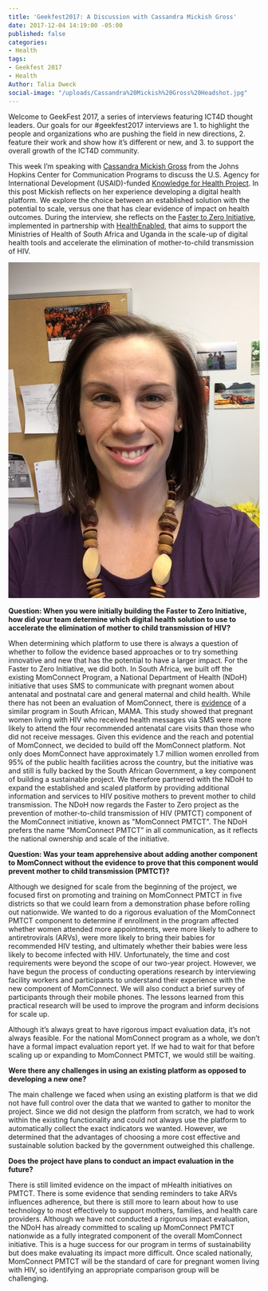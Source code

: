 ```yaml
---
title: 'Geekfest2017: A Discussion with Cassandra Mickish Gross'
date: 2017-12-04 14:19:00 -05:00
published: false
categories:
- Health
tags:
- Geekfest 2017
- Health
Author: Talia Dweck
social-image: "/uploads/Cassandra%20Mickish%20Gross%20Headshot.jpg"
---
```


Welcome to GeekFest 2017, a series of interviews featuring ICT4D thought leaders. Our goals for our #geekfest2017 interviews are 1. to highlight the people and organizations who are pushing the field in new directions, 2. feature their work and show how it’s different or new, and 3. to support the overall growth of the ICT4D community.

This week I’m speaking with [Cassandra Mickish Gross](https://www.k4health.org/blog/authors/cassandra-mickish) from the Johns Hopkins Center for Communication Programs to discuss the U.S. Agency for International Development (USAID)-funded [Knowledge for Health Project](https://www.k4health.org/). In this post Mickish reflects on her experience developing a digital health platform. We explore the choice between an established solution with the potential to scale, versus one that has clear evidence of impact on health outcomes. During the interview, she reflects on the [Faster to Zero Initiative](https://www.k4health.org/projects/sub-saharan-africa), implemented in partnership with [HealthEnabled](http://healthenabled.org/wordpress/), that aims to support the Ministries of Health of South Africa and Uganda in the scale-up of digital health tools and accelerate the elimination of mother-to-child transmission of HIV.

![Cassandra Mickish Gross Headshot.jpg](/uploads/Cassandra%20Mickish%20Gross%20Headshot.jpg)

<!--more-->

**Question: When you were initially building the Faster to Zero Initiative, how did your team determine which digital health solution to use to accelerate the elimination of mother to child transmission of HIV?**

When determining which platform to use there is always a question of whether to follow the evidence based approaches or to try something innovative and new that has the potential to have a larger impact. For the Faster to Zero Initiative, we did both. In South Africa, we built off the existing MomConnect Program, a National Department of Health (NDoH) initiative that uses SMS to communicate with pregnant women about antenatal and postnatal care and general maternal and child health. While there has not been an evaluation of MomConnect, there is [evidence](http://www.tandfonline.com/doi/full/10.1080/09540121.2017.1280126) of a similar program in South African, MAMA. This study showed that pregnant women living with HIV who received health messages via SMS were more likely to attend the four recommended antenatal care visits than those who did not receive messages. Given this evidence and the reach and potential of MomConnect, we decided to build off the MomConnect platform. Not only does MomConnect have approximately 1.7 million women enrolled from 95% of the public health facilities across the country, but the initiative was and still is fully backed by the South African Government, a key component of building a sustainable project. We therefore partnered with the NDoH to expand the established and scaled platform by providing additional information and services to HIV positive mothers to prevent mother to child transmission. The NDoH now regards the Faster to Zero project as the prevention of mother-to-child transmission of HIV (PMTCT) component of the MomConnect initiative, known as "MomConnect PMTCT". The NDoH prefers the name “MomConnect PMTCT” in all communication, as it reflects the national ownership and scale of the initiative.

**Question: Was your team apprehensive about adding another component to MomConnect without the evidence to prove that this component would prevent mother to child transmission (PMTCT)?**

Although we designed for scale from the beginning of the project, we focused first on promoting and training on MomConnect PMTCT in five districts so that we could learn from a demonstration phase before rolling out nationwide. We wanted to do a rigorous evaluation of the MomConnect PMTCT component to determine if enrollment in the program affected whether women attended more appointments, were more likely to adhere to antiretrovirals (ARVs), were more likely to bring their babies for recommended HIV testing, and ultimately whether their babies were less likely to become infected with HIV. Unfortunately, the time and cost requirements were beyond the scope of our two-year project. However, we have begun the process of conducting operations research by interviewing facility workers and participants to understand their experience with the new component of MomConnect. We will also conduct a brief survey of participants through their mobile phones. The lessons learned from this practical research will be used to improve the program and inform decisions for scale up.

Although it’s always great to have rigorous impact evaluation data, it’s not always feasible. For the national MomConnect program as a whole, we don’t have a formal impact evaluation report yet. If we had to wait for that before scaling up or expanding to MomConnect PMTCT, we would still be waiting.

**Were there any challenges in using an existing platform as opposed to developing a new one?**

The main challenge we faced when using an existing platform is that we did not have full control over the data that we wanted to gather to monitor the project. Since we did not design the platform from scratch, we had to work within the existing functionality and could not always use the platform to automatically collect the exact indicators we wanted. However, we determined that the advantages of choosing a more cost effective and sustainable solution backed by the government outweighed this challenge.

**Does the project have plans to conduct an impact evaluation in the future?**

There is still limited evidence on the impact of mHealth initiatives on PMTCT. There is some evidence that sending reminders to take ARVs influences adherence, but there is still more to learn about how to use technology to most effectively to support mothers, families, and health care providers. Although we have not conducted a rigorous impact evaluation, the NDoH has already committed to scaling up MomConnect PMTCT nationwide as a fully integrated component of the overall MomConnect initiative. This is a huge success for our program in terms of sustainability but does make evaluating its impact more difficult. Once scaled nationally, MomConnect PMTCT will be the standard of care for pregnant women living with HIV, so identifying an appropriate comparison group will be challenging.